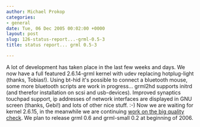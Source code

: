 ```yaml
---
author: Michael Prokop
categories:
- general
date: Tue, 06 Dec 2005 00:02:00 +0000
layout: post
slug: 126-status-report...-grml-0.5-3
title: status report... grml 0.5-3

---
```


A lot of development has taken place in the last few weeks and days. We now have a full featured 2\.6\.14\-grml kernel with udev replacing hotplug\-light (thanks, Tobias!). Using bt\-hid it's possible to connect a bluetooth mouse, some more bluetooth scripts are work in progress... grml2hd supports initrd (and therefor installation on scsi and usb\-devices). Improved synaptics touchpad support, ip addresses of network interfaces are displayed in GNU screen (thanks, Gebi!) and lots of other nice stuff. :\-)
Now we are waiting for kernel 2\.6\.15, in the meanwhile we are continuing [work on the big quality check](http://wiki.grml.org/doku.php?id=upcoming). We plan to release grml 0\.6 and grml\-small 0\.2 at beginning of 2006\.

